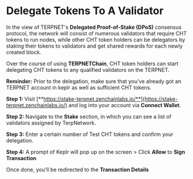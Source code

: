 # Delegate Tokens To A Validator

In the view of TERPNET's **Delegated Proof-of-Stake (DPoS)** consensus protocol, the network will consist of numerous validators that require CHT tokens to run nodes, while other CHT token holders can be delegators by staking their tokens to validators and get shared rewards for each newly created block.

Over the course of using **TERPNETChain**, CHT token holders can start delegating CHT tokens to any qualified validators on the TERPNET.

**Reminder:** Prior to the delegation, make sure that you’ve already got an TERPNET account in keplr as well as sufficient CHT tokens.

**Step 1:** Visit [**https://stake-terpnet.zenchainlabs.io/**](https://stake-terpnet.zenchainlabs.io/) and log into your account via **Connect Wallet**.

**Step 2:** Navigate to the **Stake** section, in which you can see a list of validators assigned by TerpNetwork.


**Step 3:** Enter a certain number of Test CHT tokens and confirm your delegation.


**Step 4:** A prompt of Keplr will pop up on the screen > Click **Allow** to **Sign Transaction**

Once done, you’ll be redirected to the **Transaction Details** 